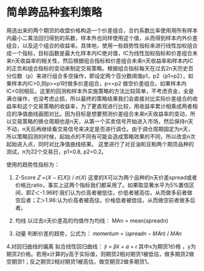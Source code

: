 # 简单跨品种套利策略

用选出来的两个期货的收盘价格构造一个价差组合，合约系数比率使用用所有样本内最小二乘法回归得到的系数，样本外也同样使用这个值，从而得到样本内外价差组合，以及这个组合的收益率。具体地，使用一些趋势性指标来进行线性加权组合成一个指标，目标函数是最大化样本内IC绝对值，IC为线性加权指标和价差组合未来n天收益率的相关性，然后根据组合指标和价差组合未来n天收益率和样本内IC的正负和组合指标的变动来制定交易策略。根据组合指标每天在过去2n天历史百分位数（p）来进行组合多空操作，即设定两个百分数阈值p1，p2（p1>p2），如果样本内IC>0,则p>=p1时做多价差组合，p<=p2 做空价差组合。如果样本内IC<0则相反。这里的回测和样本外实施策略的方法比较简单，不考虑资金，全是满仓操作，也没考虑止损，所以最终的策略结果我们会直接对比实际价差组合的收益率和这个交易策略的收益率，为了更直观进行比较，用收益率累计相乘成两者相应的净值曲线画图对比。因为目标是想要预测价差组合未来n天收益率的变动，所以交易策略的换仓周期也是n天，从第一个买卖信号开始进入市场，然后保持n天不动，n天后再继续看交易信号来决定是否进行调仓。由于调仓周期固定为n天，所以策略回测的时候，起始点的不同有可能会造成策略效果的不同，所以改变n次起始进入点，同时对比净值曲线结果。
这里进行了对豆油和豆粕两个期货品种的测试，n为22个交易日，p1=0.8, p2=0.2。

使用的趋势性指标为：
1. Z-Score
𝑍 =(𝑋 − 𝐸[𝑋]) / 𝜎(𝑋)
这里的X可以为两个品种的n天价差spread或者价格比ratio，事实上这两个指标我们都采用了。如果取显著水平为5%置信区间，即Z＜-1.96时:我们认为价高者被低估，价低者被高估，从而做多前者做空后者；Z＞1.96:认为价高者被高估，价格低者被低估，从而做空前者做多后者。

2. 均线
以过去n天价差⾼的均值作为均线：
MAn = mean(spreadn)

3. 动量
判断价差的趋势，公式为：
𝑚𝑜𝑚𝑒𝑛𝑡𝑢𝑚 = (𝑠𝑝𝑟𝑒𝑎𝑑𝑛 − 𝑀𝐴𝑛) / 𝑀𝐴𝑛

4.对回归曲线的偏离
拟合线性回归曲线：
𝑦̂ = 𝛽𝑥̂ + 𝛼 + 𝜖
其中x为期货1价格 ，y为期货2价格。若用x计算的y⾼于实际值，则期货2相对期货1被低估，做多期货2做空期货1；反之期货2相对期货1被⾼估，做空期货2做多期货1。
